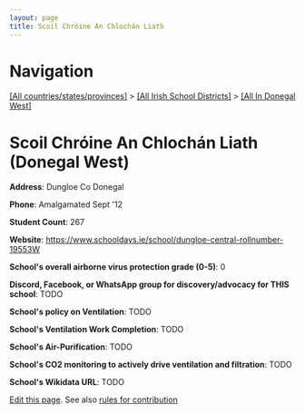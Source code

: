 ```yaml
---
layout: page
title: Scoil Chróine An Chlochán Liath
---
```

# Navigation

[[All countries/states/provinces]](../../..) > [[All Irish School Districts]](../..) > [[All In Donegal West]](..)

# Scoil Chróine An Chlochán Liath (Donegal West)

**Address**: Dungloe Co Donegal

**Phone**: Amalgamated Sept '12

**Student Count**: 267

**Website**: <https://www.schooldays.ie/school/dungloe-central-rollnumber-19553W>

**School's overall airborne virus protection grade (0-5)**: 0

**Discord, Facebook, or WhatsApp group for discovery/advocacy for THIS school**: TODO

**School's policy on Ventilation**: TODO

**School's Ventilation Work Completion**: TODO

**School's Air-Purification**: TODO

**School's CO2 monitoring to actively drive ventilation and filtration**: TODO

**School's Wikidata URL**: TODO


[Edit this page](https://github.com/ventilate-schools/Ireland/edit/main/./Donegal_West/Scoil_Chróine_An_Chlochán_Liath.md). See also [rules for contribution](../../../contribution-rules/)
